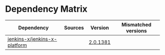 # Dependency Matrix

Dependency | Sources | Version | Mismatched versions
---------- | ------- | ------- | -------------------
[jenkins-x/jenkins-x-platform](https://github.com/jenkins-x/jenkins-x-platform) |  | [2.0.1381](https://github.com/jenkins-x/jenkins-x-platform/releases/tag/v2.0.1381) | 

